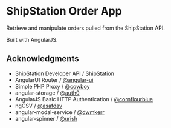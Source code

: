 # ShipStation Order App

Retrieve and manipulate orders pulled from the ShipStation API.

Built with AngularJS.

## Acknowledgments

* ShipStation Developer API / [ShipStation](http://www.shipstation.com/developer-api/)
* AngularUI Router / [@angular-ui](https://github.com/angular-ui/ui-router)
* Simple PHP Proxy / [@cowboy](https://github.com/cowboy/php-simple-proxy)
* angular-storage / [@auth0](https://github.com/auth0/angular-storage)
* AngularJS Basic HTTP Authentication / [@cornflourblue](https://github.com/cornflourblue/angular-authentication-example)
* ngCSV / [@asafdav](https://github.com/asafdav/ng-csv)
* angular-modal-service / [@dwmkerr](https://github.com/dwmkerr/angular-modal-service)
* angular-spinner / [@urish](https://github.com/urish/angular-spinner)
